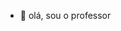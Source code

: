 - 👋 olá,  sou o professor 

<!---
Profwlt/Profwlt is a ✨ special ✨ repository because its `README.md` (this file) appears on your GitHub profile.
You can click the Preview link to take a look at your changes.
--->
